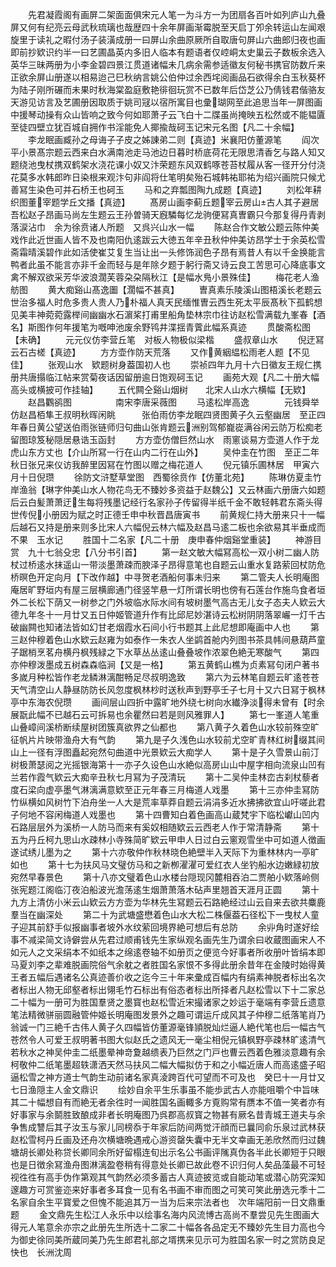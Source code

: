 <!-- { "loadSidebar": true } -->
　　先君凝霞阁有画屏二架面面俱宋元人笔一为斗方一为团扇各百叶如列庐山九叠屏又何有纪亮云母武秋琉璃也哉歴四十余年屏画渐霉脱至天启丁夘余转运山左闻艰旋里于读礼之暇付汤子装潢成册一曰屏山余曲原厥所自取唐句屏山六曲郎归夜也画即前抄欵识约半一曰艺圃晶英内多旧人临本有题语者仅崆峒太史巢云子数板余选入英华三昧两册为小李金碧四景江贯道诸幅未几病余需参适徽友何秘书携官防数斤来正欲余屏山册遂以相易迨己巳秋纳言姚公伯仲过余西垞阅画品石欲得余白玉秋葵杯为陆子刚所碾而未果时秋海棠盈庭敷艳徘徊玩赏不已数年后岱芝公乃倩钱君偕骆友天游见访言及艺圃册因取质于姚司冦以宿所寓目也彚瑚网至此追思当年一屏图画中援琴动操有众山皆响之致今何如耶萧子云飞白十二牒虽尚掩映五松然或不能韫匵至徒四壁立犹百城自拥作书淫能免人揶揄哉砢玉记宋元名图【凡二十余幅】
　　李龙眠画臧孙之母诲子子皮之姊諌弟二则【真迹】米襄阳仿董源笔
　　阎次平小景髙宗题云西来白水满南池走马池边日暮时桥底荷花无限思清香乞与路人知又题绕池曳杖携双鹤架水浇花课小奴又汴荣题东风双鹤啄苍苔杖履从客一径开分付浇花莫多水韩郎昨日染根来观汴句非阎将仕笔明矣殆石城韩祐耶祐为绍兴画院只候尤善冩生染色可并石桥王也砢玉
　　马和之弃瓢图陶九成题【真迹】
　　刘松年耕织图董宰题学丘文播【真迹】
　　髙房山画李蓟丘题宰云房山古人其子避居吾松赵子昂画马尚左生题云王孙曽骑天廐驎每忆龙驹便冩真曺霸只今那复得丹青剥落涙沾巾　余为徐贲诸人所题　又呉兴山水一幅
　　陈赵合作文敏公题云陈仲美戏作此近世画人皆不及也南阳仇逺跋云大徳五年辛丑秋仲仲美访昂学士于余英松雪斋霜晴溪碧作此如活使崔艾复生当让出一头修饰润色子昂有焉昔人有以千金换能言鸭者此虽不能言亦非千金而轻与是年除夕题于躬行斋又诗云良工苦思可心降底事文禽不解双欲采芳华波浪濶芙蓉朶朶隔秋江【是幅水鳬小景殊佳】
　　梅花老人渔舫图
　　黄大痴谿山髙逸圗【濶幅不甚真】
　　曺真素乐陵溪山图梧溪长老题云世治多福人时危多贵人贵人乃朴福人真天民缅惟曺云西生死太平辰髙秋下孤鹤想见美丰神菀菀露榉间幽幽水石濵桨打甫里船角垫林宗巾往访赵松雪满载九峯春【酒名】斯图作何年援笔为嘅呻池废余野鸨井渫揺青薲此幅系真迹
　　贯酸斋松图【未确】
　　元元仪仿李营丘笔　对板人物极似梁楷
　　盛叔章山水
　　倪迂冩云石古槎【真迹】
　　方方壶作防天荒落
　　又作黄絪緼松雨老人题【不见佳】
　　张观山水　欵题树身葢国初人也
　　崇祯四年九月十六日徽友王规仁携册共唐搨临江帖来赏菊夜话因留册逾日饱观砢玉记
　　画苑大观【凡二十册大幅高头或横披可作挂轴】
　　五代闗仝谿山烟树　　北宋人山水六横幅【无欵】
　　赵昌鸜鹆图　　　　　南宋李唐采薇图
　　马逺松岸高逸　　　　元钱舜举仿赵昌栢隼王叔明秋晖闲眺　　　张伯雨仿李龙眠四贤图黄子久云壑幽居　至正四年春日黄公望送伯雨张链师归句曲山张肯题云洲别驾郁巃嵸满谷闲云防万松痴老留图琼笈秘隠居悬诰玉函封
　　方方壶仿僧巨然山水　雨窻谈易方壶道人作于龙虎山东方丈也【介山所冩一行在山内二行在山外】
　　吴仲圭在竹图　至正二年秋日张兄来仪访我醉里因冩在竹图以赠之梅花道人
　　倪元镇乐圃林居　甲寅六月十日倪瓒
　　徐防文浒墅草堂图　西蜀徐贲作【仿董北苑】
　　陈琳仿夏圭竹岸渔翁【琳字仲美山水人物花鸟无不臻妙多资益于赵魏公】又云林画六册唐六如题后云白髪萧萧迂生每将残墨记经行名家孙子传留得半纸千金不敢轻韩君东斋头得世传倪小册因为赋之时正德壬申中秋晋昌唐寅书
　　前黄规仁持大册来只十一幅后越石又持是册来则多比宋人六幅倪云林六幅及赵昌马逺二板也余欲易其半垂成而不果　玉水记
　　胜国十二名家【凡二十册　庚申春仲烟谿堂重装】
　　神游目赏　九十七翁殳忠【八分书引首】
　　第一赵文敏大幅冩高松一双小树二幽人防杖过桥逺水抹遥山一带淡墨萧疎而腴泽子昂得意笔也自题云山重水复路萦回杖防危桥暝色开定向月【下改作越】中寻贺老酒船何事未归来
　　第二管夫人长明庵图庵居旷野垣内有屋三层横廊通门径竖竿悬一灯所谓长明也傍有石莲台作施鸟食者垣外二长松下荫又一树参之门外坡临水际水间有坡树墨气高古无儿女子态夫人欵云大德九年冬十一月廿又五日仲姬管道升作有比邱尼妙湛诗云松树阴阴落翠巗一灯千古破幽闗也知诸法皆如幻甘老烟霞水石间小行书题其上此尼想即庵画中人也
　　第三赵仲穆着色山水欵云赵雍为如泰作一朱衣人坐鹢首舱内列图书茶具帏间悬葫芦童子踞梢烹茗舟横丹枫残緑之下水草丛丛逺山叠叠坡作浓翠色絶无寒酸气
　　第四亦仲穆泼墨成五树森森临涧【又是一格】
　　第五黄鹤山樵为贞素冩句闭户著书多嵗月种松皆作老龙鳞淋漓酣畅足尽叔明逸致
　　第六为云林笔自题云旷逺苍苍天气清空山人静昼防防长风忽度枫林杪时送秋声到野亭壬子七月十又六日冩于枫林亭中东海农倪瓒
　　画间层山四折中露旷地外绕七树向水纎浄淡得未曾有【时余展翫此幅不已越石云可拆易也余瞿然曰若是则风雅罪人】
　　第七一峯道人笔重山叠嶂间溪桥断续屋树团簇真欲界之仙都也
　　第八黄子久着色山水较前殊空旷征帆片片映带渔舟大有气韵
　　第九是子久浅色山水较前尤空旷青林红树缀其间山上一径有浮图矗起宛然句曲道中光景欵云大痴学人
　　第十是子久雪景山前汀树极萧瑟阅之光摇银海第十一亦子久设色山水絶似高房山山中屋字相向流泉山凹有兰若作霞气欵云大痴辛丑秋七月冩为子茂清玩
　　第十二吴仲圭林峦古刹杖藜者度石梁向虚亭墨气淋漓满意欵至正元年春三月梅道人戏墨
　　第十三亦仲圭冩防竹纵横如风树竹下泊舟坐一人大是荒率草莽自题云涓涓多近水拂拂欲宜山吁嗟此君子何地不容闲梅道人戏墨也
　　第十四曹知白着色画高山蔵梵宇下临松巘山凹内石路层层外为溪桥一人防马而来有奚奴相随欵云云西老人作于常清静斋
　　第十五为丹丘柯九思山水疎林小寺殊简旷欵云甲申人日过白云窻观雪坐中可如道人徴画遂试绣儿墨为之
　　第十六亦敬仲作秋林晓色絶壁半入天际下为重林林内一亭旷如也
　　第十七为扶风马文璧仿马和之新栁濯濯可爱红衣人坐钓船水边嫩緑初放宛然早春景色
　　第十八亦文璧着色山水楼台隠现冈麓相吞泊二贾舶小欵落岭侧张宪题江阁临汀夜泊船波光澹荡逺生烟萧萧落木砧声里翘首天涯月正圆
　　第十九方上清仿小米云山欵云方方壶为华林先生冩题云石路絶经过山云自来去欲共麋鹿羣当在幽深处
　　第二十为武塘盛懋着色山水大松二株偃葢石径松下一曳杖人童子迎其前舒手似报幽事者坡外水纹萦回境界絶可想后有总防
　　余丱角时遂好绘事不减梁简文诗僻尝从先君过顺甫钱先生家纵观名画先生乃谓余曰收蔵图画宋人不如元人之文采绢本不如纸本之绵逺卷轴不如册页之便览今好事者所收册叶皆绢本即马夏刘李之辈难脱画院俗气余躭之者胜国名家恨不多得此册余昔年在金陵时始得黄王者五幅后遇诸名公真迹善价收之迄今三十年来彚成百幅内有绢素神脱者标出名次者标出人物无邱壑者标出翎毛竹石标出有俗态者标出所择者凡赵松雪以下十二家总二十幅为一册可为胜国羣贤之墨寳也赵松雪近宋撮诸家之妙运于毫端有李营丘遗意笔法精微骈丽圆融管仲姬长明庵图发景外之趣可谓运斤成风其子仲穆二纸落笔肖乃翁诚一门三絶千古伟人黄子久四幅皆仿董源毫锋頴脱灿烂逼人絶代笔也后一幅古气苍然令人可爱王叔明著书图大似赵氏之遗风无一毫尘相倪元镇枫野亭疎林旷逺清气若秋水之神吴仲圭二纸墨晕神竒夐越缋表乃巨然之门戸也曹云西着色雅淡意趣有余柯敬仲二纸笔墨超轶潇洒天然马扶风二幅大幅拟仿于和之小幅近唐人而高逺盛子昭逼松雪之神方道士气韵生动前诸名家真淩跨百代可望而不可及也　癸巳十一月廿又七日渔隠主人金文鼎识
　　绘妙自余平生乐事虽不能歩武古人亦能咀嚼个中旨味其二十幅想自有而絶无者余徃时一闻胜国名画輙多方覔购常有赝本不值一笑者亦有好事家与余鬬胜致酿成非者长明庵图乃呉郡高叔寳之物甚有厥名昔青城王道夫与余争售成讐后其子汝玉与家儿同榜忝于年家后防间两觉汗顔而已曩同俞乐泉过武林获赵松雪柯丹丘画及还舟次横塘晩遇戒心游资罄失囊中无半文幸画无恙欣然而归过魏塘胡长卿处称贷长卿同余所好留榻连旬出示名公书画评隲真伪各半此长卿短于只眼也是日徴余冩渔舟图淋漓盈卷稍有得意处长卿已故此卷不识归何人矣品藻最不可轻视徃徃有高手伪作第观其气韵然必须多蓄古人真迹披览或自能动笔或潜心防究深知邃趣方可赏鉴迩来好事者多耳食一见有名书画不审而图之可笑可笑此册选元季十二名家自余生平寳爱之但愧不能追其万一当为后来宗法者也　次年端阳前一日文鼎重题
　　金文鼎先生松江人永乐中以绘事名海内风流博古高尚不羣尝见先生图画大得元人笔意余亦宗之此册先生所选十二家二十幅各各品定无不臻妙先生目力高也今为御史徐同美所蔵同美乃先生郎君礼部之壻携来见示可为胜国名家一时之赏防良足快也　长洲沈周
